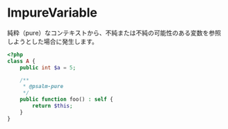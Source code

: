 # ImpureVariable
純粋（pure）なコンテキストから、不純または不純の可能性のある変数を参照しようとした場合に発生します。

```php
<?php
class A {
    public int $a = 5;

    /**
     * @psalm-pure
     */
    public function foo() : self {
        return $this;
    }
}
```
